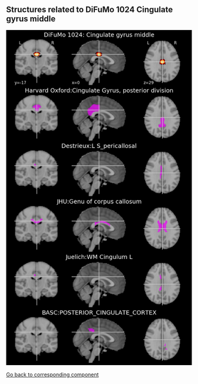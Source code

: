 


## Structures related to DiFuMo 1024 Cingulate gyrus middle

![968](968.jpg "Structures related to DiFuMo 1024 Cingulate gyrus middle")

[Go back to corresponding component](https://parietal-inria.github.io/DiFuMo/1024/html/968.html)